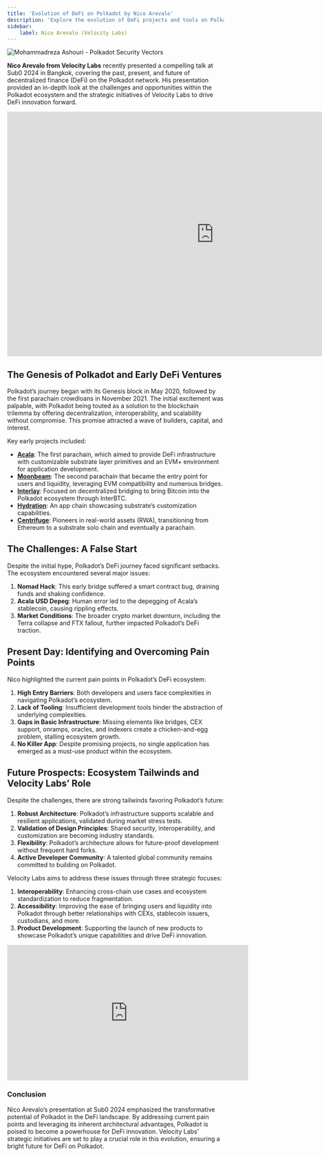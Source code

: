 ```yaml
---
title: 'Evolution of DeFi on Polkadot by Nico Arevalo'
description: 'Explore the evolution of DeFi projects and tools on Polkadot with insights from Nico Arevalo of Velocity Labs'
sidebar:
    label: Nico Arevalo (Velocity Labs)
---
```


![Mohammadreza Ashouri - Polkadot Security Vectors](/src/assets/sub0-2024/mohammadreza-sub0.webp)

**Nico Arevalo from Velocity Labs** recently presented a compelling talk at Sub0 2024 in Bangkok, covering the past, present, and future of decentralized finance (DeFi) on the Polkadot network. His presentation provided an in-depth look at the challenges and opportunities within the Polkadot ecosystem and the strategic initiatives of Velocity Labs to drive DeFi innovation forward.

<iframe allowfullscreen="allowfullscreen" frameborder="0" height="569" src="https://docs.google.com/presentation/d/e/2PACX-1vSaIMbuhheTcz7tXhga6Jr6GgForFgf3j_JoGOQ3BFdB6ZFNt6S0yBKt0eqSiH5pjxmcIRpMxidPrhg/embed?start=false&loop=false&delayms=60000" width="960"></iframe>

The Genesis of Polkadot and Early DeFi Ventures
-----------------------------------------------

Polkadot’s journey began with its Genesis block in May 2020, followed by the first parachain crowdloans in November 2021. The initial excitement was palpable, with Polkadot being touted as a solution to the blockchain trilemma by offering decentralization, interoperability, and scalability without compromise. This promise attracted a wave of builders, capital, and interest.

Key early projects included:

- [**Acala**](https://dablock.com/dapps/acala-network/): The first parachain, which aimed to provide DeFi infrastructure with customizable substrate layer primitives and an EVM+ environment for application development.
- [**Moonbeam**](https://dablock.com/dapps/moonbeam-network/): The second parachain that became the entry point for users and liquidity, leveraging EVM compatibility and numerous bridges.
- [**Interlay**](https://dablock.com/dapps/interlay/): Focused on decentralized bridging to bring Bitcoin into the Polkadot ecosystem through InterBTC.
- [**Hydration**](https://dablock.com/dapps/hydration/): An app chain showcasing substrate’s customization capabilities.
- [**Centrifuge**](https://dablock.com/dapps/centrifuge/): Pioneers in real-world assets (RWA), transitioning from Ethereum to a substrate solo chain and eventually a parachain.

The Challenges: A False Start
-----------------------------

Despite the initial hype, Polkadot’s DeFi journey faced significant setbacks. The ecosystem encountered several major issues:

1. **Nomad Hack**: This early bridge suffered a smart contract bug, draining funds and shaking confidence.
2. **Acala USD Depeg**: Human error led to the depegging of Acala’s stablecoin, causing rippling effects.
3. **Market Conditions**: The broader crypto market downturn, including the Terra collapse and FTX fallout, further impacted Polkadot’s DeFi traction.

Present Day: Identifying and Overcoming Pain Points
---------------------------------------------------

Nico highlighted the current pain points in Polkadot’s DeFi ecosystem:

1. **High Entry Barriers**: Both developers and users face complexities in navigating Polkadot’s ecosystem.
2. **Lack of Tooling**: Insufficient development tools hinder the abstraction of underlying complexities.
3. **Gaps in Basic Infrastructure**: Missing elements like bridges, CEX support, onramps, oracles, and indexers create a chicken-and-egg problem, stalling ecosystem growth.
4. **No Killer App**: Despite promising projects, no single application has emerged as a must-use product within the ecosystem.

Future Prospects: Ecosystem Tailwinds and Velocity Labs’ Role
-------------------------------------------------------------

Despite the challenges, there are strong tailwinds favoring Polkadot’s future:

1. **Robust Architecture**: Polkadot’s infrastructure supports scalable and resilient applications, validated during market stress tests.
2. **Validation of Design Principles**: Shared security, interoperability, and customization are becoming industry standards.
3. **Flexibility**: Polkadot’s architecture allows for future-proof development without frequent hard forks.
4. **Active Developer Community**: A talented global community remains committed to building on Polkadot.

Velocity Labs aims to address these issues through three strategic focuses:

1. **Interoperability**: Enhancing cross-chain use cases and ecosystem standardization to reduce fragmentation.
2. **Accessibility**: Improving the ease of bringing users and liquidity into Polkadot through better relationships with CEXs, stablecoin issuers, custodians, and more.
3. **Product Development**: Supporting the launch of new products to showcase Polkadot’s unique capabilities and drive DeFi innovation.

<iframe allowfullscreen="allowfullscreen" frameborder="0" height="315" src="https://www.youtube.com/embed/1kh-YWq9dIk?si=-HlQ4vUCax-gaWze" title="YouTube video player" width="560"></iframe>

### Conclusion

Nico Arevalo’s presentation at Sub0 2024 emphasized the transformative potential of Polkadot in the DeFi landscape. By addressing current pain points and leveraging its inherent architectural advantages, Polkadot is poised to become a powerhouse for DeFi innovation. Velocity Labs’ strategic initiatives are set to play a crucial role in this evolution, ensuring a bright future for DeFi on Polkadot.
